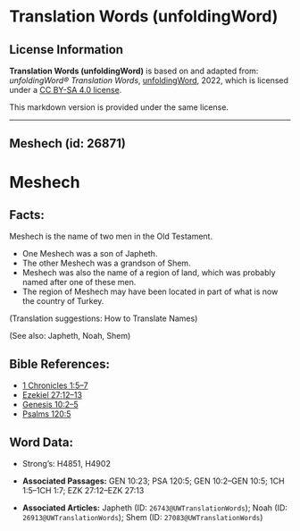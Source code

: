 # Translation Words (unfoldingWord)

## License Information

**Translation Words (unfoldingWord)** is based on and adapted from: _unfoldingWord® Translation Words_, [unfoldingWord](https://unfoldingword.org/utw), 2022, which is licensed under a [CC BY-SA 4.0 license](https://creativecommons.org/licenses/by-sa/4.0/legalcode.en).

This markdown version is provided under the same license.



--------------------------------

## Meshech (id: 26871)

Meshech
=======

Facts:
------

Meshech is the name of two men in the Old Testament.

* One Meshech was a son of Japheth.
* The other Meshech was a grandson of Shem.
* Meshech was also the name of a region of land, which was probably named after one of these men.
* The region of Meshech may have been located in part of what is now the country of Turkey.

(Translation suggestions: How to Translate Names)

(See also: Japheth, Noah, Shem)

Bible References:
-----------------

* [1 Chronicles 1:5–7](https://ref.ly/1Chr1:5-1Chr1:7)
* [Ezekiel 27:12–13](https://ref.ly/Ezek27:12-Ezek27:13)
* [Genesis 10:2–5](https://ref.ly/Gen10:2-Gen10:5)
* [Psalms 120:5](https://ref.ly/Ps120:5)

Word Data:
----------

* Strong’s: H4851, H4902

* **Associated Passages:** GEN 10:23; PSA 120:5; GEN 10:2–GEN 10:5; 1CH 1:5–1CH 1:7; EZK 27:12–EZK 27:13
* **Associated Articles:** Japheth (ID: `26743@UWTranslationWords`); Noah (ID: `26913@UWTranslationWords`); Shem (ID: `27083@UWTranslationWords`)

